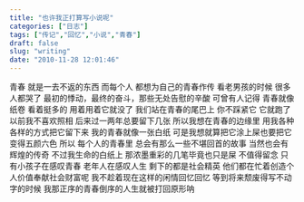 ```yaml
---
title: "也许我正打算写小说呢"
categories: ["日志"]
tags: ["传记","回忆","小说","青春"]
draft: false
slug: "writing"
date: "2010-11-28 12:01:46"
---
```


青春
就是一去不返的东西
而每个人
都想为自己的青春作传
看老男孩的时候
很多人都哭了
最初的悸动，最终的奋斗，那些无处告慰的辛酸
可曾有人记得
青春就像纸卷
看着挺多的
用着用着它就没了
我们站在青春的尾巴上
你不踩紧它
它就跑了
以前我不喜欢照相
后来过一两年总要留下几张
所以我想在青春的边缘里
用我各种各样的方式把它留下来
我的青春就像一张白纸
可是我想就算把它涂上屎也要把它变得五颜六色
所以
每个人的青春里
总会有那么一些不堪回首的故事
当然也会有辉煌的传奇
不过我生命的白纸上
那浓墨重彩的几笔毕竟也只是屎
不值得留念
只有小孩子在感叹青春
老年人在感叹人生
剩下的都是社会精英
他们都在忙着创造个人价值奉献社会财富呢
我不趁着现在这样的闲情回忆回忆
等到将来颓废得写不动字的时候
我那正序的青春倒序的人生就被打回原形呐

